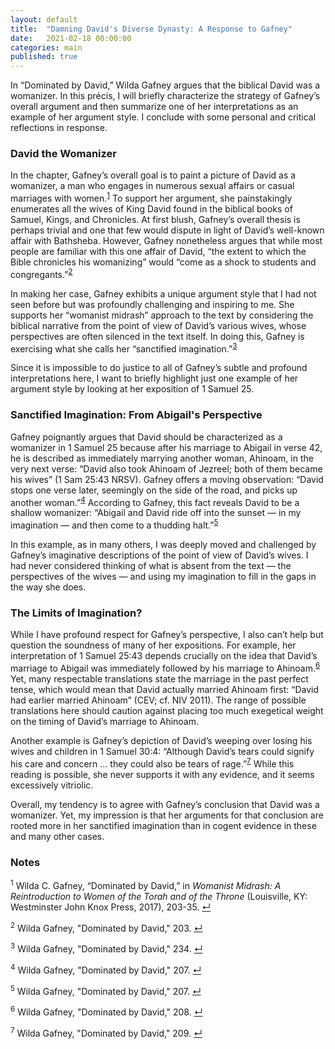 ```yaml
---
layout: default
title:  "Damning David's Diverse Dynasty: A Response to Gafney"
date:   2021-02-18 00:00:00
categories: main
published: true
---
```


In “Dominated by David,” Wilda Gafney argues that the biblical David was a womanizer. In this précis, I will briefly characterize the strategy of Gafney’s overall argument and then summarize one of her interpretations as an example of her argument style. I conclude with some 
personal and critical reflections in response.

### David the Womanizer
In the chapter, Gafney’s overall goal is to paint a picture of David as a womanizer, a man who engages in numerous sexual affairs or casual marriages with women.<sup id="a1">[1](#f1)</sup> To support her argument, she painstakingly enumerates all the wives of King David found in the biblical books of Samuel, Kings, and Chronicles. At first blush, Gafney’s overall thesis is perhaps trivial and one that few would dispute in light of David’s well-known affair with Bathsheba. However, Gafney nonetheless argues that while most people are familiar with this one affair of David, “the extent to which the Bible chronicles his womanizing” would “come as a shock to students and congregants.”<sup id="a2">[2](#f2)</sup>

In making her case, Gafney exhibits a unique argument style that I had not seen before but was profoundly challenging and inspiring to me. She supports her “womanist midrash” approach to the text by considering the biblical narrative from the point of view of David’s various wives, whose perspectives are often silenced in the text itself. In doing this, Gafney is exercising what she calls her “sanctified imagination.”<sup id="a3">[3](#f3)</sup>

Since it is impossible to do justice to all of Gafney’s subtle and profound interpretations here, I want to briefly highlight just one example of her argument style by looking at her exposition of 1 Samuel 25.

### Sanctified Imagination: From Abigail's Perspective
Gafney poignantly argues that David should be characterized as a womanizer in 1 Samuel 25 because after his marriage to Abigail in verse 42, he is described as immediately marrying another woman, Ahinoam, in the very next verse: “David also took Ahinoam of Jezreel; both of them became his wives” (1 Sam 25:43 NRSV). Gafney offers a moving observation: “David stops one verse later, seemingly on the side of the road, and picks up another woman.”<sup id="a4">[4](#f4)</sup> According to Gafney, this fact reveals David to be a shallow womanizer: “Abigail and David ride off into the sunset — in my imagination — and then come to a thudding halt.”<sup id="a5">[5](#f5)</sup>

In this example, as in many others, I was deeply moved and challenged by Gafney’s imaginative descriptions of the point of view of David’s wives. I had never considered thinking of what is absent from the text — the perspectives of the wives — and using my imagination to fill in the gaps in the way she does. 

### The Limits of Imagination?
While I have profound respect for Gafney’s perspective, I also can’t help but question the soundness of many of her expositions. For example, her interpretation of 1 Samuel 25:43 depends crucially on the idea that David’s marriage to Abigail was immediately followed by his marriage to Ahinoam.<sup id="a6">[6](#f6)</sup> Yet, many respectable translations state the marriage in the past perfect tense, which would mean that David actually married Ahinoam first: “David had earlier married Ahinoam” (CEV; cf. NIV 2011). The range of possible translations here should caution against placing too much exegetical weight on the timing of David’s marriage to Ahinoam.

Another example is Gafney’s depiction of David’s weeping over losing his wives and children in 1 Samuel 30:4: “Although David’s tears could signify his care and concern ... they could also be tears of rage.”<sup id="a7">[7](#f7)</sup> While this reading is possible, she never supports it with any evidence, and it seems excessively vitriolic.

Overall, my tendency is to agree with Gafney’s conclusion that David was a womanizer. Yet, my impression is that her arguments for that conclusion are rooted more in her sanctified imagination than in cogent evidence in these and many other cases.

### Notes
<sup id="f1">1</sup> Wilda C. Gafney, “Dominated by David,” in *Womanist Midrash: A Reintroduction to Women of the Torah and of the Throne* (Louisville, KY: Westminster John Knox Press, 2017), 203-35. [↵](#a1)

<sup id="f2">2</sup> Wilda Gafney, "Dominated by David," 203. [↵](#a2)

<sup id="f3">3</sup> Wilda Gafney, "Dominated by David," 234. [↵](#a3)

<sup id="f4">4</sup> Wilda Gafney, "Dominated by David," 207. [↵](#a4)

<sup id="f5">5</sup> Wilda Gafney, "Dominated by David," 207. [↵](#a5)

<sup id="f6">6</sup> Wilda Gafney, "Dominated by David," 208. [↵](#a6)

<sup id="f7">7</sup> Wilda Gafney, "Dominated by David," 209. [↵](#a7)
